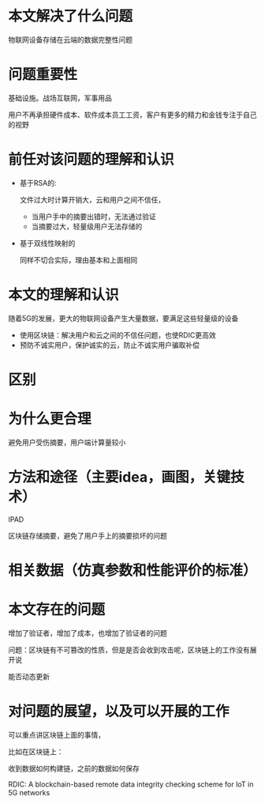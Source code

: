 # 本文解决了什么问题

物联网设备存储在云端的数据完整性问题

# 问题重要性

基础设施。战场互联网，军事用品

用户不再承担硬件成本、软件成本员工工资，客户有更多的精力和金钱专注于自己的视野

# 前任对该问题的理解和认识

- 基于RSA的:

  文件过大时计算开销大，云和用户之间不信任，

  - 当用户手中的摘要出错时，无法通过验证
  - 当摘要过大，轻量级用户无法存储的

- 基于双线性映射的

  同样不切合实际，理由基本和上面相同

# 本文的理解和认识

随着5G的发展，更大的物联网设备产生大量数据，要满足这些轻量级的设备

- 使用区块链：解决用户和云之间的不信任问题，也使RDIC更高效
- 预防不诚实用户，保护诚实的云，防止不诚实用户骗取补偿





# 区别



# 为什么更合理

避免用户受伤摘要，用户端计算量较小

# 方法和途径（主要idea，画图，关键技术）

IPAD

区块链存储摘要，避免了用户手上的摘要损坏的问题

# 相关数据（仿真参数和性能评价的标准）



# 本文存在的问题

增加了验证者，增加了成本，也增加了验证者的问题

问题：区块链有不可篡改的性质，但是是否会收到攻击呢，区块链上的工作没有展开说

能否动态更新

# 对问题的展望，以及可以开展的工作

可以重点讲区块链上面的事情，



比如在区块链上：

收到数据如何构建链，之前的数据如何保存

RDIC: A blockchain-based remote data integrity checking scheme for IoT in 5G networks
